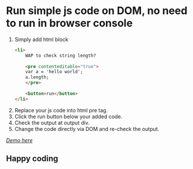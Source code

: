 # Run simple js code on DOM, no need to run in browser console

1. Simply add html block
	```html
	<li>
	    WAP to check string length?
	    
	    <pre contenteditable="true">
		var a = 'hello world';
		a.length;
	    </pre>
	    
	    <button>run</button>
	</li>
	```
2. Replace your js code into html pre tag. 
3. Click the run button below your added code. 
4. Check the output at output div.
5. Change the code directly via DOM and re-check the output.


*[Demo here](https://rawgit.com/rameshgrg/js_fly/master/index.html)*


## Happy coding
